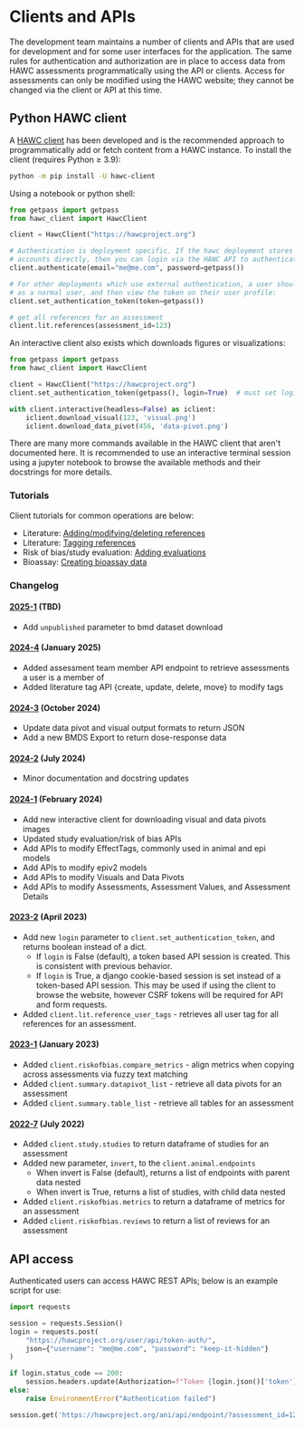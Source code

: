 # Clients and APIs

The development team maintains a number of clients and APIs that are used for development and for some user interfaces for the application. The same rules for authentication and authorization are in place to access data from HAWC assessments programmatically using the API or clients.  Access for assessments can only be modified using the HAWC website; they cannot be changed via the client or API at this time.

## Python HAWC client

A [HAWC client](https://pypi.org/project/hawc-client/) has been developed and is the recommended approach to programmatically add or fetch content
from a HAWC instance. To install the client (requires Python ≥ 3.9):

```bash
python -m pip install -U hawc-client
```

Using a notebook or python shell:

```python
from getpass import getpass
from hawc_client import HawcClient

client = HawcClient("https://hawcproject.org")

# Authentication is deployment specific. If the hawc deployment stores and manages user
# accounts directly, then you can login via the HAWC API to authenticate:
client.authenticate(email="me@me.com", password=getpass())

# For other deployments which use external authentication, a user should login via the browser
# as a normal user, and then view the token on their user profile:
client.set_authentication_token(token=getpass())

# get all references for an assessment
client.lit.references(assessment_id=123)
```

An interactive client also exists which downloads figures or visualizations:

```python
from getpass import getpass
from hawc_client import HawcClient

client = HawcClient("https://hawcproject.org")
client.set_authentication_token(getpass(), login=True)  # must set login to True

with client.interactive(headless=False) as iclient:
    iclient.download_visual(123, 'visual.png')
    iclient.download_data_pivot(456, 'data-pivot.png')
```

There are many more commands available in the HAWC client that aren't documented here. It is recommended to use an interactive terminal session using a jupyter notebook to browse the available methods and their docstrings for more details.

### Tutorials

Client tutorials for common operations are below:

- Literature: [Adding/modifying/deleting references](https://github.com/shapiromatron/hawc/blob/master/scripts/client/lit-crud-references.ipynb)
- Literature: [Tagging references](https://github.com/shapiromatron/hawc/blob/master/scripts/client/lit-tagging-references.ipynb)
- Risk of bias/study evaluation: [Adding evaluations](https://github.com/shapiromatron/hawc/blob/master/scripts/client/rob-evaluations.ipynb)
- Bioassay: [Creating bioassay data](https://github.com/shapiromatron/hawc/blob/master/scripts/client/bioassay-crud.ipynb)

### Changelog

#### [2025-1](https://pypi.org/project/hawc-client/2025.1/) (TBD)

* Add `unpublished` parameter to bmd dataset download

#### [2024-4](https://pypi.org/project/hawc-client/2024.4/) (January 2025)

* Added assessment team member API endpoint to retrieve assessments a user is a member of
* Added literature tag API {create, update, delete, move} to modify tags

#### [2024-3](https://pypi.org/project/hawc-client/2024.3/) (October 2024)

* Update data pivot and visual output formats to return JSON
* Add a new BMDS Export to return dose-response data

#### [2024-2](https://pypi.org/project/hawc-client/2024.2/) (July 2024)

* Minor documentation and docstring updates

#### [2024-1](https://pypi.org/project/hawc-client/2024.1/) (February 2024)

* Add new interactive client for downloading visual and data pivots images
* Updated study evaluation/risk of bias APIs
* Add APIs to modify EffectTags, commonly used in animal and epi models
* Add APIs to modify epiv2 models
* Add APIs to modify Visuals and Data Pivots
* Add APIs to modify Assessments, Assessment Values, and Assessment Details

#### [2023-2](https://pypi.org/project/hawc-client/2023.2/) (April 2023)

* Add new `login` parameter to `client.set_authentication_token`, and returns  boolean instead of a dict.
    - If `login` is False (default), a token based API session is created. This is consistent with previous behavior.
    - If `login` is True, a django cookie-based session is set instead of a token-based API session. This may be used if using the client to browse the website, however CSRF tokens will be required for API and form requests.
* Added ``client.lit.reference_user_tags`` - retrieves all user tag for all references for an assessment.

#### [2023-1](https://pypi.org/project/hawc-client/2023.1/) (January 2023)

* Added ``client.riskofbias.compare_metrics`` - align metrics when copying across assessments via fuzzy text matching
* Added ``client.summary.datapivot_list`` - retrieve all data pivots for an assessment
* Added ``client.summary.table_list`` - retrieve all tables for an assessment

#### [2022-7](https://pypi.org/project/hawc-client/2022.7/) (July 2022)

* Added ``client.study.studies`` to return dataframe of studies for an assessment
* Added new parameter, ``invert``, to the ``client.animal.endpoints``
    * When invert is False (default), returns a list of endpoints with parent data nested
    * When invert is True, returns a list of studies, with child data nested
* Added ``client.riskofbias.metrics`` to return a dataframe of metrics for an assessment
* Added ``client.riskofbias.reviews`` to return a list of reviews for an assessment

## API access

Authenticated users can access HAWC REST APIs; below is an example script for use:

```python
import requests

session = requests.Session()
login = requests.post(
    "https://hawcproject.org/user/api/token-auth/",
    json={"username": "me@me.com", "password": "keep-it-hidden"}
)

if login.status_code == 200:
    session.headers.update(Authorization=f"Token {login.json()['token']}")
else:
    raise EnvironmentError("Authentication failed")

session.get('https://hawcproject.org/ani/api/endpoint/?assessment_id=123').json()
```
